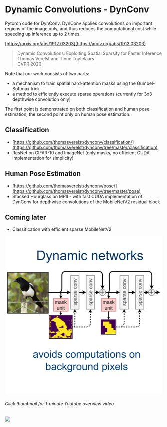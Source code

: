 # Dynamic Convolutions - DynConv
Pytorch code for DynConv. DynConv applies convolutions on important regions of the image only, and thus reduces the computational cost while speeding up inference up to 2 times. 

[https://arxiv.org/abs/1912.03203](https://arxiv.org/abs/1912.03203)

> Dynamic Convolutions: Exploiting Spatial Sparsity for Faster Inference  
> Thomas Verelst and Tinne Tuytelaars  
> CVPR 2020  

Note that our work consists of two parts:
* a mechanism to train spatial hard-attention masks using the Gumbel-Softmax trick
* a method to efficiently execute sparse operations (currently for 3x3 depthwise convolution only)

The first point is demonstrated on both classification and human pose estimation, the second point only on human pose estimation.

## Classification
* [https://github.com/thomasverelst/dynconv/classification/](https://github.com/thomasverelst/dynconv/tree/master/classification)
* ResNet on CIFAR-10 and ImageNet (only masks, no efficient CUDA implementation for simplicity)

## Human Pose Estimation
* [https://github.com/thomasverelst/dynconv/pose/](https://github.com/thomasverelst/dynconv/tree/master/pose)
* Stacked Hourglass on MPII - with fast CUDA implementation of DynConv for depthwise convolutions of the MobileNetV2 residual block

## Coming later
* Classification with efficient sparse MobileNetV2

![Teaser GIF](fig.gif "Teaser GIF")

###### Click thumbnail for 1-minute Youtube overview video
[![](http://img.youtube.com/vi/F8y_f_nzsD0/0.jpg)](http://www.youtube.com/watch?v=F8y_f_nzsD0 "Dynamic Convolutions: Exploiting Spatial Sparsity for Faster Inference")
